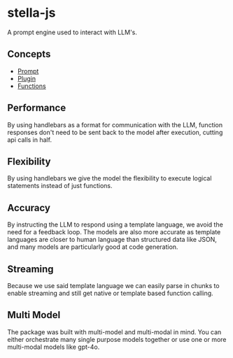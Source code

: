 # stella-js

A prompt engine used to interact with LLM's.

## Concepts

- [Prompt](./docs/00.PROMPT.md)
- [Plugin](./docs/01.PLUGIN.md)
- [Functions](./docs/02.FUNCTIONS.md)

## Performance

By using handlebars as a format for communication with the LLM, function responses don't need
to be sent back to the model after execution, cutting api calls in half.

## Flexibility

By using handlebars we give the model the flexibility to execute logical statements instead of just
functions.

## Accuracy

By instructing the LLM to respond using a template language, we avoid the need for a feedback loop.
The models are also more accurate as template languages are closer to human language than structured
data like JSON, and many models are particularly good at code generation.
 
## Streaming

Because we use said template language we can easily parse in chunks to enable streaming and still get
native or template based function calling.

## Multi Model

The package was built with multi-model and multi-modal in mind. You can either orchestrate many single purpose
models together or use one or more multi-modal models like gpt-4o.
